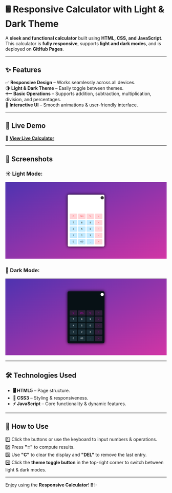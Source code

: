 # 🖩 Responsive Calculator with Light & Dark Theme  

A **sleek and functional calculator** built using **HTML, CSS, and JavaScript**. This calculator is **fully responsive**, supports **light and dark modes**, and is deployed on **GitHub Pages**.  

---

## ✨ Features  

✅ **Responsive Design** – Works seamlessly across all devices.  
🌗 **Light & Dark Theme** – Easily toggle between themes.  
➕➖ **Basic Operations** – Supports addition, subtraction, multiplication, division, and percentages.  
🎨 **Interactive UI** – Smooth animations & user-friendly interface.  

---

## 🚀 Live Demo  

🔗 **[View Live Calculator](https://tonystark-19.github.io/Calculator/)**  

---

## 📸 Screenshots  

### ☀️ Light Mode:  
![Light Mode](Screenshot/image2.png)  

### 🌙 Dark Mode:  
![Dark Mode](Screenshot/image.png)  

---

## 🛠️ Technologies Used  

- **🖥️ HTML5** – Page structure.  
- **🎨 CSS3** – Styling & responsiveness.  
- **⚡ JavaScript** – Core functionality & dynamic features.  

---

## 📝 How to Use  

1️⃣ Click the buttons or use the keyboard to input numbers & operations.  
2️⃣ Press **"="** to compute results.  
3️⃣ Use **"C"** to clear the display and **"DEL"** to remove the last entry.  
4️⃣ Click the **theme toggle button** in the top-right corner to switch between light & dark modes.  

---

Enjoy using the **Responsive Calculator**! 🖩✨  
